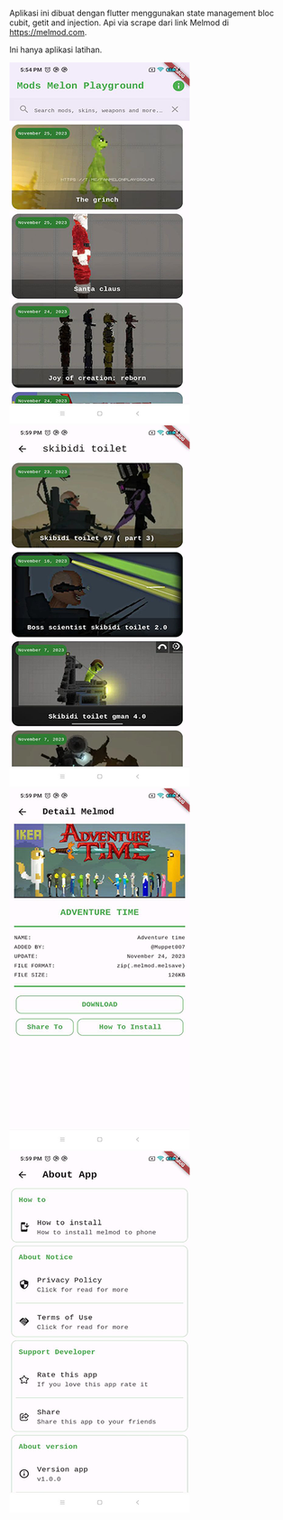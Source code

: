 

Aplikasi ini dibuat dengan flutter menggunakan state management bloc cubit, getit and injection. Api via scrape dari link Melmod di https://melmod.com. 


Ini hanya aplikasi latihan.



![solarized palette](https://github.com/ayahsujana/melmod_scrape_with_beautifulsoup/blob/main/screenshot/home.png)
![solarized palette](https://github.com/ayahsujana/melmod_scrape_with_beautifulsoup/blob/main/screenshot/search.png)
![solarized palette](https://github.com/ayahsujana/melmod_scrape_with_beautifulsoup/blob/main/screenshot/detail.png)
![solarized palette](https://github.com/ayahsujana/melmod_scrape_with_beautifulsoup/blob/main/screenshot/info.png)
